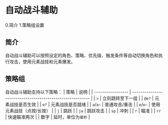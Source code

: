# 自动战斗辅助

0.简介
1.策略组设置

## 简介

自动战斗辅助可以按照设定的角色、策略、优先级、触发条件等自动切换角色和执行攻击，使用元素战技和元素爆发。

## 策略组

自动战斗辅助支持以下策略：
| 策略 | 说明 |
| ----------------- | --------------------------------------------------------- |
| `>`               | 立刻跳转至下一组    |
| `@e?`        | 元素战技是否生效 |
| `e?`      | 元素战技是否就绪            |
| `a`/`a~`          | 普通攻击/重击             |
| `e`/`e~`          | 使用元素战技（点按/长按）           |
| `j`               | 跳跃                                              |
| `ja`              | 跳跃攻击                                 |
| `sp`               | 冲刺                                            |
| `r`               | 瞄准                                               |
| `rr`              | 快速瞄准两次                           |
| 数字   | 延时，单位为`毫秒`    |